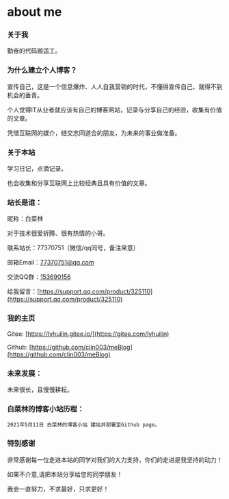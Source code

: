 # about me



### 关于我

勤奋的代码搬运工。

### 为什么建立个人博客？

宣传自己，这是一个信息爆炸、人人自我营销的时代，不懂得宣传自己，就得不到机会的垂青。

个人觉得IT从业者就应该有自己的博客网站，记录与分享自己的经验，收集有价值的文章。

凭借互联网的媒介，结交志同道合的朋友，为未来的事业做准备。


### 关于本站

学习日记，点滴记录。

也会收集和分享互联网上比较经典且具有价值的文章。
 
### 站长是谁：

昵称：白菜林

对于技术很爱折腾、很有热情的小哥。

联系站长：77370751（微信/qq同号，备注来意）

邮箱Email：77370751@qq.com

交流QQ群：[153690156](https://qm.qq.com/cgi-bin/qm/qr?k=HXrr4zFtAguU9ACPNx0ffqfB_t4RO0ng&jump_from=webapi)

给我留言：[https://support.qq.com/product/325110](https://support.qq.com/product/325110)

### 我的主页

Gitee: [https://lyhuilin.gitee.io/](https://gitee.com/lyhuilin)

Github: [https://github.com/clin003/meBlog](https://github.com/clin003/meBlog)

### 未来发展：

未来很长，且慢慢耕耘。
 
###  白菜林的博客小站历程：

    2021年5月11日 白菜林的博客小站 建站并部署至Github page。  


### 特别感谢

非常感谢每一位走进本站的同学对我们的大力支持，你们的走进是我坚持的动力！

如果不介意,请把本站分享给您的同学朋友！

我会一直努力，不求最好，只求更好！

